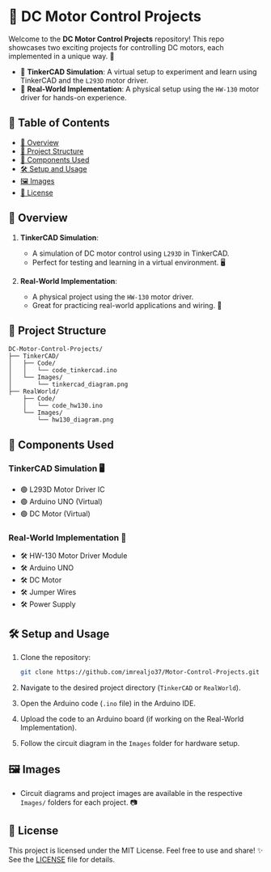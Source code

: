 # 🚀 DC Motor Control Projects

Welcome to the **DC Motor Control Projects** repository! This repo showcases two exciting projects for controlling DC motors, each implemented in a unique way. 🌟

- 🎨 **TinkerCAD Simulation**: A virtual setup to experiment and learn using TinkerCAD and the `L293D` motor driver.
- 🔧 **Real-World Implementation**: A physical setup using the `HW-130` motor driver for hands-on experience.

## 📑 Table of Contents
- [🌟 Overview](#-overview)
- [📁 Project Structure](#-project-structure)
- [🔌 Components Used](#-components-used)
- [🛠️ Setup and Usage](#️-setup-and-usage)
- [🖼️ Images](#-images)
- [📜 License](#-license)

## 🌟 Overview
1. **TinkerCAD Simulation**:
   - A simulation of DC motor control using `L293D` in TinkerCAD.
   - Perfect for testing and learning in a virtual environment. 🖥️

2. **Real-World Implementation**:
   - A physical project using the `HW-130` motor driver.
   - Great for practicing real-world applications and wiring. 🔌

## 📁 Project Structure
```
DC-Motor-Control-Projects/
├── TinkerCAD/
│   ├── Code/
│   │   └── code_tinkercad.ino
│   └── Images/
│       └── tinkercad_diagram.png
├── RealWorld/
    ├── Code/
    │   └── code_hw130.ino
    └── Images/
        └── hw130_diagram.png
```

## 🔌 Components Used
### TinkerCAD Simulation 🖥️
- 🟢 L293D Motor Driver IC
- 🟢 Arduino UNO (Virtual)
- 🟢 DC Motor (Virtual)

### Real-World Implementation 🔧
- 🛠️ HW-130 Motor Driver Module
- 🛠️ Arduino UNO
- 🛠️ DC Motor
- 🛠️ Jumper Wires
- 🛠️ Power Supply

## 🛠️ Setup and Usage
1. Clone the repository:
   ```bash
   git clone https://github.com/imrealjo37/Motor-Control-Projects.git
   ```

2. Navigate to the desired project directory (`TinkerCAD` or `RealWorld`).

3. Open the Arduino code (`.ino` file) in the Arduino IDE.

4. Upload the code to an Arduino board (if working on the Real-World Implementation).

5. Follow the circuit diagram in the `Images` folder for hardware setup.

## 🖼️ Images
- Circuit diagrams and project images are available in the respective `Images/` folders for each project. 📷

## 📜 License
This project is licensed under the MIT License. Feel free to use and share! ✨ See the [LICENSE](LICENSE) file for details.
